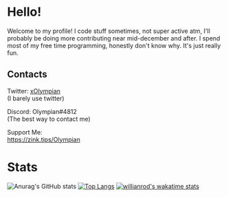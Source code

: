 # Hello!
Welcome to my profile! I code stuff sometimes, not super active atm, I'll probably be doing more contributing near mid-december and after.
I spend most of my free time programming, honestly don't know why. It's just really fun.

## Contacts
Twitter: [xOIympian](https://twitter.com/xOIympian)  
(I barely use twitter)  
  
Discord: Olympian#4812  
(The best way to contact me)
  
Support Me:  
https://zink.tips/Olympian

# Stats

![Anurag's GitHub stats](https://github-readme-stats.vercel.app/api?username=OIympian&theme=dark&show_icons=true)
[![Top Langs](https://github-readme-stats.vercel.app/api/top-langs/?username=OIympian&theme=dark)](https://github.com/anuraghazra/github-readme-stats)
[![willianrod's wakatime stats](https://github-readme-stats.vercel.app/api/wakatime?username=Olympian&theme=dark)](https://github.com/anuraghazra/github-readme-stats)


